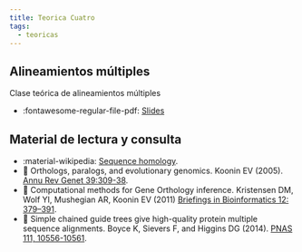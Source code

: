 ```yaml
---
title: Teorica Cuatro
tags: 
  - teoricas
---
```


## Alineamientos múltiples
 Clase teórica de alineamientos múltiples

 * :fontawesome-regular-file-pdf: [Slides](alineamientosMultiples2022.pdf) 
 
<!-- ![type:video](https://www.youtube.com/embed/Nw4CI8Ylg10) -->


## Material de lectura y consulta

  * :material-wikipedia: [Sequence homology](https://en.wikipedia.org/wiki/Sequence_homology).
  * :paperclip: Orthologs, paralogs, and evolutionary genomics. Koonin EV (2005). [Annu Rev Genet 39:309-38](https://doi.org/10.1146/annurev.genet.39.073003.114725).
  * :paperclip: Computational methods for Gene Orthology inference. Kristensen DM, Wolf YI, Mushegian AR, Koonin EV (2011) [Briefings in Bioinformatics 12: 379–391](https://doi.org/10.1093/bib/bbr030).
  * :paperclip: Simple chained guide trees give high-quality protein multiple sequence alignments. Boyce K, Sievers F, and Higgins DG (2014). [PNAS 111, 10556-10561](https://www.pnas.org/doi/full/10.1073/pnas.1405628111).
